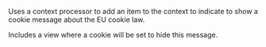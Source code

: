 Uses a context processor to add an item to the context to indicate to show a cookie message about the EU cookie law.

Includes a view where a cookie will be set to hide this message.
